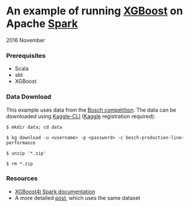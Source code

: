 # An example of running [XGBoost](https://github.com/dmlc/xgboost) on Apache [Spark](http://spark.apache.org/)

2016 November



### Prerequisites

- Scala
- sbt
- XGBoost



### Data Download

This example uses data from the [Bosch competition](https://www.kaggle.com/c/bosch-production-line-performance). The data can be downloaded using [Kaggle-CLI](https://github.com/floydwch/kaggle-cli) ([Kaggle](https://www.kaggle.com/) registration required):

``$ mkdir data; cd data``

``$ kg download -u <username> -p <password> -c bosch-production-line-performance``

``$ unzip '*.zip'``

``$ rm *.zip``



### Resources

- [XGBoost4j Spark documentation](http://dmlc.ml/docs/scaladocs/xgboost4j-spark/index.html#package)
- A more detailed [post](http://www.elenacuoco.com/2016/10/10/scala-spark-xgboost-classification/), which uses the same dataset